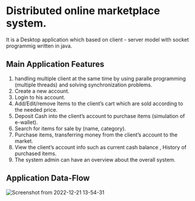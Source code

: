 # Distributed online marketplace system.
It is a Desktop application which based on client - server model with socket programmig written in java.   
## Main Application Features
1) handling multiple client at the same time by using paralle programming (multiple threads) and solving synchronization problems.  
2) Create a new account.
3) Login to his account.
4) Add/Edit/remove Items to the client’s cart which are sold according to the
needed price.
5) Deposit Cash into the client’s account to purchase items (simulation of e-wallet).
6) Search for items for sale by (name, category).
7) Purchase items, transferring money from the client’s account to the market.
8) View the client’s account info such as current cash balance , History of
purchased items.
9) The system admin can have an overview about the overall system.

## Application Data-Flow

![Screenshot from 2022-12-21 13-54-31](https://user-images.githubusercontent.com/74651737/208899574-04be9096-94f7-42ba-80cb-ef3bebc02e93.jpg)
